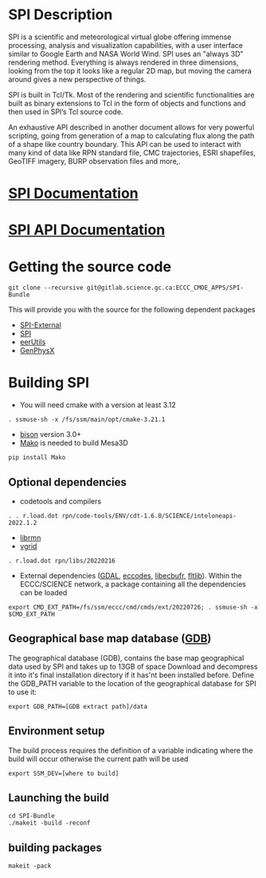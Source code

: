 # SPI Description

SPI is a scientific and meteorological virtual globe offering immense processing, analysis and visualization capabilities, with a user interface similar to Google Earth and NASA World Wind. SPI uses an "always 3D" rendering method. Everything is always rendered in three dimensions, looking from the top it looks like a regular 2D map, but moving the camera around gives a new perspective of things.

SPI is built in Tcl/Tk. Most of the rendering and scientific functionalities are built as binary extensions to Tcl in the form of objects and functions and then used in SPI’s Tcl source code.

An exhaustive API described in another document allows for very powerful scripting, going from generation of a map to calculating flux along the path of a shape like country boundary. This API can be used to interact with many kind of data like RPN standard file, CMC trajectories, ESRI shapefiles, GeoTIFF imagery, BURP observation files and more,.

# [SPI Documentation](https://wiki.cmc.ec.gc.ca/wiki/SPI)
# [SPI API Documentation](https://wiki.cmc.ec.gc.ca/wiki/SPI/Documentation#Developer_documentation)

# Getting the source code
```shell
git clone --recursive git@gitlab.science.gc.ca:ECCC_CMOE_APPS/SPI-Bundle
```

This will provide you with the source for the following dependent packages
* [SPI-External](https://gitlab.science.gc.ca/ECCC_CMOE_APPS/spi-external)
* [SPI](https://gitlab.science.gc.ca/ECCC_CMOE_APPS/spi)
* [eerUtils](https://gitlab.science.gc.ca/ECCC_CMOE_MODELS/libeerutils)
* [GenPhysX](https://gitlab.science.gc.ca/ECCC_CMOE_APPS/genphysx)

# Building SPI
* You will need cmake with a version at least 3.12
```shell
. ssmuse-sh -x /fs/ssm/main/opt/cmake-3.21.1
```
* [bison](https://www.gnu.org/software/bison) version 3.0+
* [Mako](https://pypi.org/project/Mako) is needed to build Mesa3D
```shell
pip install Mako
```

## Optional dependencies
* codetools and compilers
```shell
. . r.load.dot rpn/code-tools/ENV/cdt-1.6.0/SCIENCE/inteloneapi-2022.1.2
```

* [librmn](https://gitlab.science.gc.ca/RPN-SI/librmn)
* [vgrid](https://gitlab.science.gc.ca/RPN-SI/vgrid)
```shell
. r.load.dot rpn/libs/20220216
```

* External dependencies ([GDAL](https://gdal.org/), [eccodes](https://confluence.ecmwf.int/display/ECC), [libecbufr](https://github.com/ECCC-MSC/libecbufr), [fltlib](https://sourceforge.net/projects/fltlib)). Within the ECCC/SCIENCE network, a package containing all the dependencies can be loaded
```shell
export CMD_EXT_PATH=/fs/ssm/eccc/cmd/cmds/ext/20220726; . ssmuse-sh -x $CMD_EXT_PATH
```

## Geographical base map database ([GDB](https://eer.cmc.ec.gc.ca/software/SPI/DBGeo/DBGeo.tgz))
The geographical database (GDB), contains the base map geographical data used by SPI and takes up to 13GB of space
Download and decompress it into it's final installation directory if it has'nt been installed before.
Define the GDB_PATH variable to the location of the geographical database for SPI to use it:
```shell
export GDB_PATH=[GDB extract path]/data
```

## Environment setup
The build process requires the definition of a variable indicating where the build will occur otherwise the current path will be used
```shell
export SSM_DEV=[where to build]
```

## Launching the build
```shell
cd SPI-Bundle
./makeit -build -reconf
```

## building packages
```shell
makeit -pack
```
